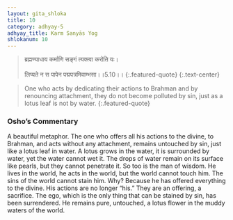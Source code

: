 ```yaml
---
layout: gita_shloka
title: 10
category: adhyay-5
adhyay_title: Karm Sanyās Yog
shlokanum: 10
---
```


> ब्रह्मण्याधाय कर्माणि सङ्गं त्यक्त्वा करोति यः।<br><br>लिप्यते न स पापेन पद्मपत्रमिवाम्भसा।।5.10।।
{:.featured-quote} 
{:.text-center}

> One who acts by dedicating their actions to Brahman and by renouncing attachment, they do not become polluted by sin, just as a lotus leaf is not by water.
{:.featured-quote}

### Osho’s Commentary
A beautiful metaphor. The one who offers all his actions to the divine, to Brahman, and acts without any attachment, remains untouched by sin, just like a lotus leaf in water.
A lotus grows in the water, it is surrounded by water, yet the water cannot wet it. The drops of water remain on its surface like pearls, but they cannot penetrate it.
So too is the man of wisdom. He lives in the world, he acts in the world, but the world cannot touch him. The sins of the world cannot stain him. Why? Because he has offered everything to the divine. His actions are no longer “his.” They are an offering, a sacrifice. The ego, which is the only thing that can be stained by sin, has been surrendered. He remains pure, untouched, a lotus flower in the muddy waters of the world.
